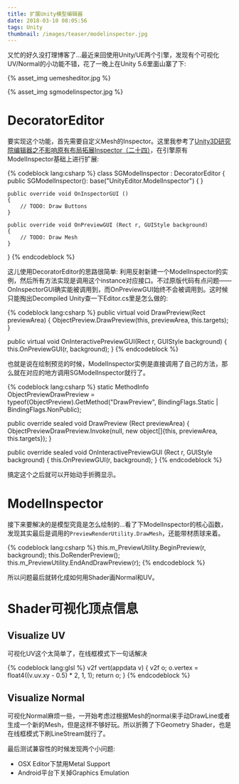 ```yaml
---
title: 扩展Unity模型编辑器
date: 2018-03-10 08:05:56
tags: Unity
thumbnail: /images/teaser/modelinspector.jpg
---
```


又忙的好久没打理博客了...最近来回使用Unity/UE两个引擎，发现有个可视化UV/Normal的小功能不错，花了一晚上在Unity 5.6里面山寨了下:

<!--more-->

{% asset_img uemesheditor.jpg %}

{% asset_img sgmodelinspector.jpg %}

# DecoratorEditor

要实现这个功能，首先需要自定义Mesh的Inspector。这里我参考了[Unity3D研究院编辑器之不影响原有布局拓展Inspector（二十四）](http://www.xuanyusong.com/archives/3931)，在引擎原有ModelInspector基础上进行扩展:

{% codeblock lang:csharp %}
class SGModelInspector : DecoratorEditor
{
    public SGModelInspector(): base("UnityEditor.ModelInspector")
    {
    }

    public override void OnInspectorGUI ()
    {
        // TODO: Draw Buttons
    }

    public override void OnPreviewGUI (Rect r, GUIStyle background)
    {
        // TODO: Draw Mesh
    }
}
{% endcodeblock %}

这儿使用DecoratorEditor的思路很简单: 利用反射新建一个ModelInspector的实例，然后所有方法实现是调用这个instance对应接口。不过原版代码有点问题——OnInspectorGUI确实能被调用到，而OnPreviewGUI始终不会被调用到。这时候只能掏出Decompiled Unity查一下Editor.cs里是怎么做的:

{% codeblock lang:csharp %}
public virtual void DrawPreview(Rect previewArea)
{
    ObjectPreview.DrawPreview(this, previewArea, this.targets);
}

public virtual void OnInteractivePreviewGUI(Rect r, GUIStyle background)
{
    this.OnPreviewGUI(r, background);
}
{% endcodeblock %}

也就是说在绘制预览的时候，ModelInspector实例是直接调用了自己的方法，那么就在对应的地方调用SGModelInspector就行了。

{% codeblock lang:csharp %}
static MethodInfo ObjectPreviewDrawPreview = typeof(ObjectPreview).GetMethod("DrawPreview", BindingFlags.Static | BindingFlags.NonPublic);

public override sealed void DrawPreview (Rect previewArea)
{
    ObjectPreviewDrawPreview.Invoke(null, new object[]{this, previewArea, this.targets});
}

public override sealed void OnInteractivePreviewGUI (Rect r, GUIStyle background)
{
    this.OnPreviewGUI(r, background);
}
{% endcodeblock %}

搞定这个之后就可以开始动手折腾显示。

# ModelInspector

接下来要解决的是模型究竟是怎么绘制的...看了下ModelInspector的核心函数，发现其实最后是调用的`PreviewRenderUtility.DrawMesh`，还能带材质球来着。

{% codeblock lang:csharp %}
this.m_PreviewUtility.BeginPreview(r, background);
this.DoRenderPreview();
this.m_PreviewUtility.EndAndDrawPreview(r);
{% endcodeblock %}

所以问题最后就转化成如何用Shader画Normal和UV。

# Shader可视化顶点信息

## Visualize UV

可视化UV这个太简单了，在线框模式下一句话解决

{% codeblock lang:glsl %}
v2f vert(appdata v)
{
    v2f o;
    o.vertex = float4((v.uv.xy - 0.5) * 2, 1, 1);
    return o;
}
{% endcodeblock %}

## Visualize Normal

可视化Normal麻烦一些，一开始考虑过根据Mesh的normal来手动DrawLine或者生成一个新的Mesh，但是这样不够好玩。所以折腾了下Geometry Shader，也是在线框模式下刷LineStream就行了。

最后测试兼容性的时候发现两个小问题:

- OSX Editor下禁用Metal Support
- Android平台下关掉Graphics Emulation